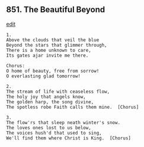 
## 851.  The Beautiful Beyond
[edit](https://docs.google.com/document/d/1vTHgQ6hwlilj46eGwWMgINwJlOjQs5N6/edit?mode=html)



    1.
    Above the clouds that veil the blue
    Beyond the stars that glimmer through,
    There is a home unknown to care,
    Its gates ajar invite me there.

    Chorus:
    O home of beauty, free from sorrow!
    O everlasting glad tomorrow!

    2.
    The stream of life with ceaseless flow,
    The holy joy that angels know,
    The golden harp, the song divine,
    The spotless robe Faith calls them mine.  [Chorus]

    3.
    The flow'rs that sleep neath winter's snow.
    The loves ones lost to us below,
    The voices hush'd that used to sing,
    We'll find them where Christ is King.  [Chorus]
